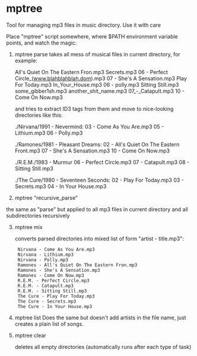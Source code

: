 # mptree
Tool for managing mp3 files in music directory. Use it with care

Place "mptree" script somewhere, where $PATH environment variable points, and watch the magic:

1) mptree parse
   takes all mess of musical files in current directory, for example:
   
     All's Quiet On The Eastern Fron.mp3
     Secrets.mp3
     06 - Perfect Circle_(www.blahblahblah.dom).mp3
     07 - She's A Sensation.mp3
     Play For Today.mp3
     In_Your_House.mp3
     06 - polly.mp3
     Sitting Still.mp3
     some_gibber1sh.mp3
     another_shit_name.mp3
     07_-_Catapult.mp3
     10 - Come On Now.mp3

   and tries to extract ID3 tags from them and move to nice-looking directories like this:
   
     ./Nirvana/1991 - Nevermind:
        03 - Come As You Are.mp3
        05 - Lithium.mp3
        06 - Polly.mp3

     ./Ramones/1981 - Pleasant Dreams:
        02 - All's Quiet On The Eastern Front.mp3
        07 - She's A Sensation.mp3
        10 - Come On Now.mp3

     ./R.E.M./1983 - Murmur
        06 - Perfect Circle.mp3
        07 - Catapult.mp3
        08 - Sitting Still.mp3

     ./The Cure/1980 - Seventeen Seconds:
        02 - Play For Today.mp3
        03 - Secrets.mp3
        04 - In Your House.mp3

2) mptree "recursive_parse"

  the same as "parse" but applied to all mp3 files in current directory and all subdirectories recursively

3) mptree mix

   converts parsed directories into mixed list of form "artist - title.mp3":
   
        Nirvana - Come As You Are.mp3
        Nirvana - Lithium.mp3
        Nirvana - Polly.mp3    
        Ramones - All's Quiet On The Eastern Fron.mp3
        Ramones - She's A Sensation.mp3
        Ramones - Come On Now.mp3
        R.E.M. - Perfect Circle.mp3
        R.E.M. - Catapult.mp3
        R.E.M. - Sitting Still.mp3
        The Cure - Play For Today.mp3
        The Cure - Secrets.mp3
        The Cure - In Your House.mp3

4) mptree list
     Does the same but doesn't add artists in the file name, just creates a plain list of songs.

5) mptree clear

   deletes all empty directories (automatically runs after each type of task)
